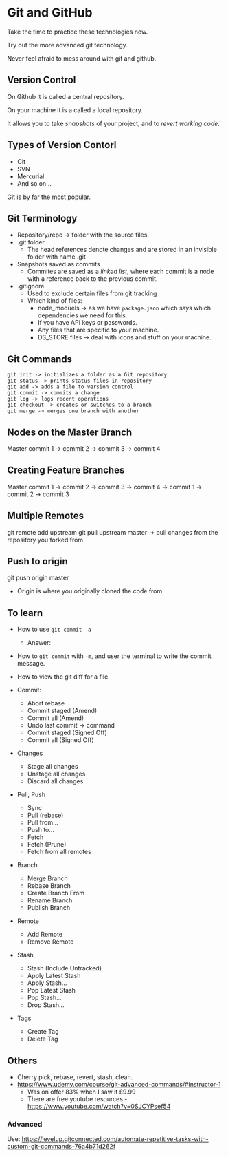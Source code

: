 # Git and GitHub

Take the time to practice these technologies now.

Try out the more advanced git technology.

Never feel afraid to mess around with git and github.

## Version Control

On Github it is called a central repository.

On your machine it is a called a local repository.

It allows you to take *snapshots* of your project, and to *revert working code*.

## Types of Version Contorl

- Git
- SVN
- Mercurial
- And so on...

Git is by far the most popular.

## Git Terminology

- Repository/repo -> folder with the source files.
- .git folder
  - The head references denote changes and are stored in an invisible folder with name .git
- Snapshots saved as commits
  - Commites are saved as a *linked list*, where each commit is a node with a reference back to the previous commit.
- .gitignore
  - Used to exclude certain files from git tracking
  - Which kind of files:
    - node_moduels -> as we have `package.json` which says which dependencies we need for this.
    - If you have API keys or passwords.
    - Any files that are specific to your machine.
    - DS_STORE files -> deal with icons and stuff on your machine.

## Git Commands

```
git init -> initializes a folder as a Git repository
git status -> prints status files in repository
git add -> adds a file to version control
git commit -> commits a change
git log -> logs recent operations
git checkout -> creates or switches to a branch
git merge -> merges one branch with another
```

## Nodes on the Master Branch

Master commit 1 -> commit 2 -> commit 3 -> commit 4

## Creating Feature Branches

Master commit 1 -> commit 2 -> commit 3 -> commit 4
                -> commit 1 -> commit 2 -> commit 3

## Multiple Remotes

git remote add upstream <url>
git pull upstream master -> pull changes from the repository you forked from.

## Push to origin

git push origin master

- Origin is where you originally cloned the code from.

## To learn

- How to use `git commit -a`
  - Answer: 
- How to `git commit` with `-m`, and user the terminal to write the commit message.
- How to view the git diff for a file.

- Commit:
  - Abort rebase
  - Commit staged (Amend)
  - Commit all (Amend)
  - Undo last commit -> command
  - Commit staged (Signed Off)
  - Commit all (Signed Off)

- Changes
  - Stage all changes
  - Unstage all changes
  - Discard all changes

- Pull, Push
  - Sync
  - Pull (rebase)
  - Pull from...
  - Push to...
  - Fetch
  - Fetch (Prune)
  - Fetch from all remotes

- Branch
  - Merge Branch
  - Rebase Branch
  - Create Branch From
  - Rename Branch
  - Publish Branch

- Remote
  - Add Remote
  - Remove Remote

- Stash
  - Stash (Include Untracked)
  - Apply Latest Stash
  - Apply Stash...
  - Pop Latest Stash
  - Pop Stash...
  - Drop Stash...

- Tags
  - Create Tag
  - Delete Tag

## Others

- Cherry pick, rebase, revert, stash, clean.
- https://www.udemy.com/course/git-advanced-commands/#instructor-1
  - Was on offer 83% when I saw it £9.99
  - There are free youtube resources - https://www.youtube.com/watch?v=0SJCYPsef54

### Advanced

Use: https://levelup.gitconnected.com/automate-repetitive-tasks-with-custom-git-commands-76a4b71d262f